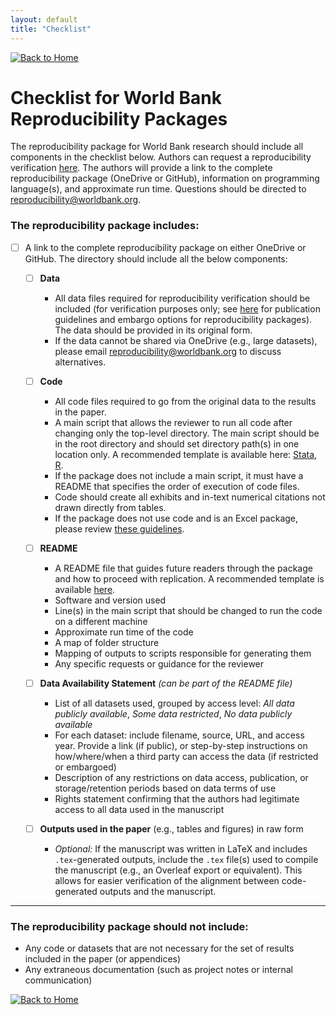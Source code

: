 ```yaml
---
layout: default
title: "Checklist"
---
```


[![Back to Home](https://img.shields.io/badge/Back_to-Home-blue)](./index.html)

# Checklist for World Bank Reproducibility Packages

The reproducibility package for World Bank research should include all components in the checklist below.
Authors can request a reproducibility verification [here](https://survey.wb.surveycto.com/collect/prwp_reproducibility?caseid=).
The authors will provide a link to the complete reproducibility package (OneDrive or GitHub),
information on programming language(s), and approximate run time.
Questions should be directed to reproducibility@worldbank.org.

### The reproducibility package includes:

* [ ] A link to the complete reproducibility package on either OneDrive or GitHub. The directory should include all the below components:

  * [ ] **Data**

    * All data files required for reproducibility verification should be included (for verification purposes only; see [here](https://github.com/worldbank/wb-reproducible-research-repository/blob/main/guidance_note_wb.md) for publication guidelines and embargo options for reproducibility packages). The data should be provided in its original form.
    * If the data cannot be shared via OneDrive (e.g., large datasets), please email [reproducibility@worldbank.org](mailto:reproducibility@worldbank.org) to discuss alternatives.

  * [ ] **Code**

    * All code files required to go from the original data to the results in the paper.
    * A main script that allows the reviewer to run all code after changing only the top-level directory. The main script should be in the root directory and should set directory path(s) in one location only. A recommended template is available here: [Stata](https://github.com/worldbank/wb-reproducible-research-repository/blob/main/resources/main.do), [R](https://github.com/worldbank/wb-reproducible-research-repository/blob/main/resources/main.R).
    * If the package does not include a main script, it must have a README that specifies the order of execution of code files.
    * Code should create all exhibits and in-text numerical citations not drawn directly from tables.
    * If the package does not use code and is an Excel package, please review [these guidelines](https://github.com/worldbank/wb-reproducible-research-repository/blob/main/resources/excel/Excel_Guidelines.md).

  * [ ] **README**

    * A README file that guides future readers through the package and how to proceed with replication. A recommended template is available [here](https://github.com/worldbank/wb-reproducible-research-repository/blob/main/resources/README_Template.md).
    * Software and version used
    * Line(s) in the main script that should be changed to run the code on a different machine
    * Approximate run time of the code
    * A map of folder structure
    * Mapping of outputs to scripts responsible for generating them
    * Any specific requests or guidance for the reviewer

  * [ ] **Data Availability Statement** *(can be part of the README file)*

    * List of all datasets used, grouped by access level: *All data publicly available*, *Some data restricted*, *No data publicly available*
    * For each dataset: include filename, source, URL, and access year. Provide a link (if public), or step-by-step instructions on how/where/when a third party can access the data (if restricted or embargoed)
    * Description of any restrictions on data access, publication, or storage/retention periods based on data terms of use
    * Rights statement confirming that the authors had legitimate access to all data used in the manuscript

  * [ ] **Outputs used in the paper** (e.g., tables and figures) in raw form

    * *Optional:* If the manuscript was written in LaTeX and includes `.tex`-generated outputs, include the `.tex` file(s) used to compile the manuscript (e.g., an Overleaf export or equivalent). This allows for easier verification of the alignment between code-generated outputs and the manuscript.

---

### The reproducibility package should **not** include:

* Any code or datasets that are not necessary for the set of results included in the paper (or appendices)
* Any extraneous documentation (such as project notes or internal communication)


[![Back to Home](https://img.shields.io/badge/Back_to-Home-blue)](./index.html)

